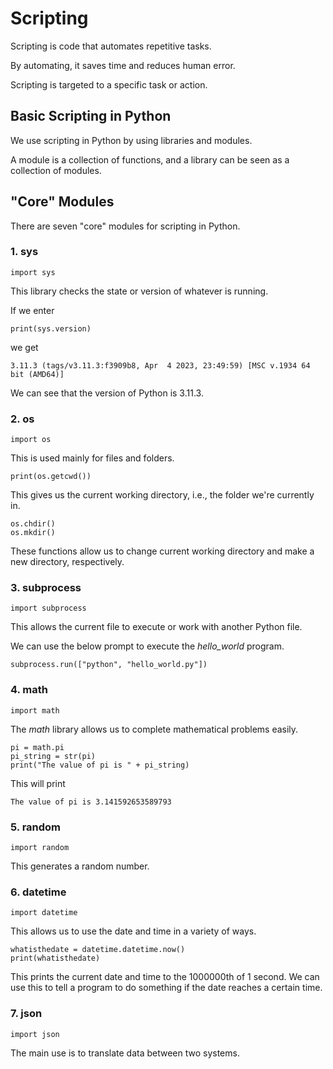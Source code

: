 # Scripting

Scripting is code that automates repetitive tasks.

By automating, it saves time and reduces human error.

Scripting is targeted to a specific task or action.

## Basic Scripting in Python

We use scripting in Python by using libraries and modules.

A module is a collection of functions, and a library can be seen as a collection of modules.

## "Core" Modules

There are seven "core" modules for scripting in Python.

### 1. sys

```import sys```

This library checks the state or version of whatever is running.

If we enter
```commandline
print(sys.version)
```
we get
```commandline
3.11.3 (tags/v3.11.3:f3909b8, Apr  4 2023, 23:49:59) [MSC v.1934 64 bit (AMD64)]
```
We can see that the version of Python is 3.11.3.

### 2. os
```commandline
import os
```
This is used mainly for files and folders.
```commandline
print(os.getcwd())
```
This gives us the current working directory, i.e., the folder we're currently in.
```commandline
os.chdir()
os.mkdir()
```
These functions allow us to change current working directory and make a new directory, respectively.
### 3. subprocess
```commandline
import subprocess
```
This allows the current file to execute or work with another Python file.

We can use the below prompt to execute the *hello_world* program.
```commandline
subprocess.run(["python", "hello_world.py"])
```
### 4. math
```commandline
import math
```
The *math* library allows us to complete mathematical problems easily.
```commandline
pi = math.pi
pi_string = str(pi)
print("The value of pi is " + pi_string)
```
This will print
```commandline
The value of pi is 3.141592653589793
```

### 5. random
```commandline
import random
```
This generates a random number.

### 6. datetime
```commandline
import datetime
```
This allows us to use the date and time in a variety of ways.
```commandline
whatisthedate = datetime.datetime.now()
print(whatisthedate)
```
This prints the current date and time to the 1000000th of 1 second. 
We can use this to tell a program to do something if the date reaches a certain time.

### 7. json
```commandline
import json
```
The main use is to translate data between two systems.
